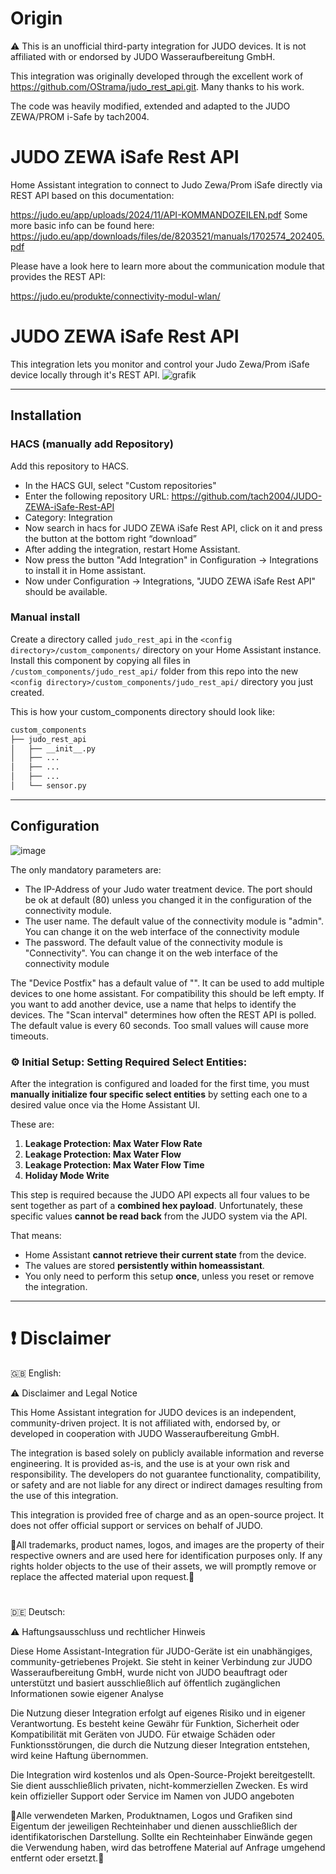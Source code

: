 # Origin
⚠️ This is an unofficial third-party integration for JUDO devices. It is not affiliated with or endorsed by JUDO Wasseraufbereitung GmbH.

This integration was originally developed through the excellent work of  https://github.com/OStrama/judo_rest_api.git. Many thanks to his work.

The code was heavily modified, extended and adapted to the JUDO ZEWA/PROM i-Safe by tach2004.

# JUDO ZEWA iSafe Rest API
Home Assistant integration to connect to Judo Zewa/Prom iSafe directly via REST API based on this documentation:


https://judo.eu/app/uploads/2024/11/API-KOMMANDOZEILEN.pdf
Some more basic info can be found here: https://judo.eu/app/downloads/files/de/8203521/manuals/1702574_202405.pdf

Please have a look here to learn more about the communication module that provides the REST API:

https://judo.eu/produkte/connectivity-modul-wlan/

# JUDO ZEWA iSafe Rest API

This integration lets you monitor and control your Judo Zewa/Prom iSafe device locally through it's REST API.
![grafik](https://github.com/user-attachments/assets/5f1dc46c-2c1a-415e-864b-208614c1d6f9)

---

## Installation

### HACS (manually add Repository)

Add this repository to HACS.
* In the HACS GUI, select "Custom repositories"
* Enter the following repository URL: https://github.com/tach2004/JUDO-ZEWA-iSafe-Rest-API
* Category: Integration
* Now search in hacs for JUDO ZEWA iSafe Rest API, click on it and press the button at the bottom right “download”
* After adding the integration, restart Home Assistant.
* Now press the button "Add Integration" in Configuration -> Integrations to install it in Home assistant.
* Now under Configuration -> Integrations, "JUDO ZEWA iSafe Rest API" should be available.

### Manual install

Create a directory called `judo_rest_api` in the `<config directory>/custom_components/` directory on your Home Assistant
instance. Install this component by copying all files in `/custom_components/judo_rest_api/` folder from this repo into the
new `<config directory>/custom_components/judo_rest_api/` directory you just created.

This is how your custom_components directory should look like:

```bash
custom_components
├── judo_rest_api
│   ├── __init__.py
│   ├── ...
│   ├── ...
│   ├── ...
│   └── sensor.py  
```

---

## Configuration
![image](https://github.com/user-attachments/assets/36f25cdd-d969-4b80-bdf8-bdedd86e57ad)


The only mandatory parameters are:
* The IP-Address of your Judo water treatment device. The port should be ok at default (80) unless you changed it in the configuration of the connectivity module.
* The user name. The default value of the connectivity module is "admin". You can change it on the web interface of the connectivity module
* The password. The default value of the connectivity module is "Connectivity". You can change it on the web interface of the connectivity module

The "Device Postfix" has a default value of "". It can be used to add multiple devices to one home assistant. For compatibility this should be left empty. If you want to add another device, use a name that helps to identify the devices.
The "Scan interval" determines how often the REST API is polled. The default value is every 60 seconds. Too small values will cause more timeouts.

### ⚙️ Initial Setup: Setting Required Select Entities:

After the integration is configured and loaded for the first time, you must **manually initialize four specific select entities** by setting each one to a desired value once via the Home Assistant UI.

These are:

1. **Leakage Protection: Max Water Flow Rate**  
2. **Leakage Protection: Max Water Flow**  
3. **Leakage Protection: Max Water Flow Time**  
4. **Holiday Mode Write**

This step is required because the JUDO API expects all four values to be sent together as part of a **combined hex payload**. Unfortunately, these specific values **cannot be read back** from the JUDO system via the API.

That means:
- Home Assistant **cannot retrieve their current state** from the device.
- The values are stored **persistently within homeassistant**.
- You only need to perform this setup **once**, unless you reset or remove the integration.

---

# ❗️ Disclaimer

🇬🇧 English:

⚠️ Disclaimer and Legal Notice

This Home Assistant integration for JUDO devices is an independent, community-driven project. It is not affiliated with, endorsed by, or developed in cooperation with JUDO Wasseraufbereitung GmbH.

The integration is based solely on publicly available information and reverse engineering. It is provided as-is, and the use is at your own risk and responsibility.
The developers do not guarantee functionality, compatibility, or safety and are not liable for any direct or indirect damages resulting from the use of this integration.

This integration is provided free of charge and as an open-source project. It does not offer official support or services on behalf of JUDO. 

🚨All trademarks, product names, logos, and images are the property of their respective owners and are used here for identification purposes only. If any rights holder objects to the use of their assets, we will promptly remove or replace the affected material upon request.🚨

#  

🇩🇪 Deutsch:

⚠️ Haftungsausschluss und rechtlicher Hinweis

Diese Home Assistant-Integration für JUDO-Geräte ist ein unabhängiges, community-getriebenes Projekt. Sie steht in keiner Verbindung zur JUDO Wasseraufbereitung GmbH, 
wurde nicht von JUDO beauftragt oder unterstützt und basiert ausschließlich auf öffentlich zugänglichen Informationen sowie eigener Analyse

Die Nutzung dieser Integration erfolgt auf eigenes Risiko und in eigener Verantwortung. Es besteht keine Gewähr für Funktion, Sicherheit oder Kompatibilität mit Geräten von JUDO. Für etwaige Schäden oder Funktionsstörungen, die durch die Nutzung dieser Integration entstehen, wird keine Haftung übernommen.

Die Integration wird kostenlos und als Open-Source-Projekt bereitgestellt. Sie dient ausschließlich privaten, nicht-kommerziellen Zwecken.
Es wird kein offizieller Support oder Service im Namen von JUDO angeboten

🚨Alle verwendeten Marken, Produktnamen, Logos und Grafiken sind Eigentum der jeweiligen Rechteinhaber und dienen ausschließlich der identifikatorischen Darstellung. Sollte ein Rechteinhaber Einwände gegen die Verwendung haben, wird das betroffene Material auf Anfrage umgehend entfernt oder ersetzt.🚨
